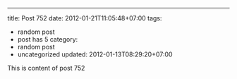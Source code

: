 ---
title: Post 752
date: 2012-01-21T11:05:48+07:00
tags:
  - random post
  - post has 5
category:
  - random post
  - uncategorized
updated: 2012-01-13T08:29:20+07:00

This is content of post 752